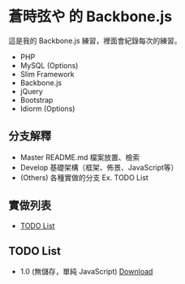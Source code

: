 # 蒼時弦や 的 Backbone.js

這是我的 Backbone.js 練習，裡面會紀錄每次的練習。

* PHP
* MySQL (Options)
* Slim Framework
* Backbone.js
* jQuery
* Bootstrap
* Idiorm (Options)

## 分支解釋

* Master
	README.md 檔案放置、檢索
* Develop
	基礎架構（框架、佈景、JavaScript等）
* (Others)
	各種實做的分支 Ex. TODO List

## 實做列表

* [TODO List](#todo-list)

## <a name="todo-list">TODO List</a>

* 1.0 (無儲存，單純 JavaScript) [Download](https://github.com/elct9620/Aotoki-Backbone.js/zipball/todo-list-1.0)
